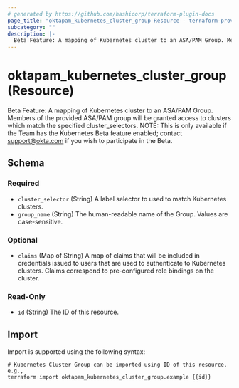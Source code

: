 ```yaml
---
# generated by https://github.com/hashicorp/terraform-plugin-docs
page_title: "oktapam_kubernetes_cluster_group Resource - terraform-provider-oktapam"
subcategory: ""
description: |-
  Beta Feature: A mapping of Kubernetes cluster to an ASA/PAM Group. Members of the provided ASA/PAM group will be granted access to clusters which match the specified cluster_selectors. NOTE: This is only available if the Team has the Kubernetes Beta feature enabled; contact support@okta.com if you wish to participate in the Beta.
---
```


# oktapam_kubernetes_cluster_group (Resource)

Beta Feature: A mapping of Kubernetes cluster to an ASA/PAM Group. Members of the provided ASA/PAM group will be granted access to clusters which match the specified cluster_selectors. NOTE: This is only available if the Team has the Kubernetes Beta feature enabled; contact support@okta.com if you wish to participate in the Beta.



<!-- schema generated by tfplugindocs -->
## Schema

### Required

- `cluster_selector` (String) A label selector to used to match Kubernetes clusters.
- `group_name` (String) The human-readable name of the Group. Values are case-sensitive.

### Optional

- `claims` (Map of String) A map of claims that will be included in credentials issued to users that are used to authenticate to Kubernetes clusters. Claims correspond to pre-configured role bindings on the cluster.

### Read-Only

- `id` (String) The ID of this resource.

## Import

Import is supported using the following syntax:

```shell
# Kubernetes Cluster Group can be imported using ID of this resource, e.g.,
terraform import oktapam_kubernetes_cluster_group.example {{id}}
```
